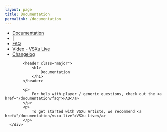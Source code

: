```yaml
---
layout: page
title: Documentation
permalink: /documentation
---
```

<div id="main" class="alt">
    <section id="one">
        <div class="inner">
            <ul class="actions horizontal">
                <li>
                    <a href="/documentation" class="button special">
                        Documentation
                    </a>
                </li>
                <li>|</li>
                <li>
                    <a href="/documentation/faq" class="button">
                        FAQ
                    </a>
                </li>
                <li>
                    <a href="/documentation/vsxu-live" class="button">
                        Video - VSXu Live
                    </a>
                </li>
                <li>
                    <a href="/documentation/changelog" class="button">
                        Changelog
                    </a>
                </li>
            </ul>
            
            <header class="major">
                <h1>
                    Documentation
                </h1>
            </header>

            <p>
                For help with player / generic questions, check out the <a href="/documentation/faq">FAQ</a>
            </p>
            <p>
                To get started with VSXu Artiste, we recommend <a href="/documentation/vsxu-live">VSXu Live</a>
            </p>
      </div>
  </section>
</div>
